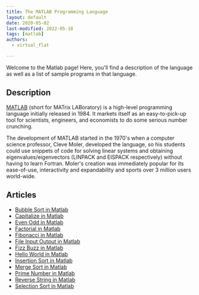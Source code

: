 ```yaml
---
title: The MATLAB Programming Language
layout: default
date: 2020-05-02
last-modified: 2022-05-18
tags: [matlab]
authors:
  - virtual_flat

---
```


Welcome to the Matlab page! Here, you'll find a description of the language as well as a list of sample programs in that language.

## Description

[MATLAB][1] (short for MATrix LABoratory) is a high-level programming language initially
released in 1984. It markets itself as an easy-to-pick-up tool for scientists,
engineers, and economists to do some serious number crunching.

The development of MATLAB started in the 1970's when a computer science professor,
Cleve Moler, developed the language, so his students could use snippets of code
for solving linear systems and obtaining eigenvalues/eigenvectors (LINPACK and
EISPACK respectively) without having to learn Fortran. Moler's creation was
immediately popular for its ease-of-use, interactivity and expandability and
sports over 3 million users world-wide.

[1]: https://en.wikipedia.org/wiki/MATLAB


## Articles

- [Bubble Sort in Matlab](https://rzuckerm.github.io/sample-programs-website-copy/projects/bubble-sort/matlab)
- [Capitalize in Matlab](https://rzuckerm.github.io/sample-programs-website-copy/projects/capitalize/matlab)
- [Even Odd in Matlab](https://rzuckerm.github.io/sample-programs-website-copy/projects/even-odd/matlab)
- [Factorial in Matlab](https://rzuckerm.github.io/sample-programs-website-copy/projects/factorial/matlab)
- [Fibonacci in Matlab](https://rzuckerm.github.io/sample-programs-website-copy/projects/fibonacci/matlab)
- [File Input Output in Matlab](https://rzuckerm.github.io/sample-programs-website-copy/projects/file-input-output/matlab)
- [Fizz Buzz in Matlab](https://rzuckerm.github.io/sample-programs-website-copy/projects/fizz-buzz/matlab)
- [Hello World in Matlab](https://rzuckerm.github.io/sample-programs-website-copy/projects/hello-world/matlab)
- [Insertion Sort in Matlab](https://rzuckerm.github.io/sample-programs-website-copy/projects/insertion-sort/matlab)
- [Merge Sort in Matlab](https://rzuckerm.github.io/sample-programs-website-copy/projects/merge-sort/matlab)
- [Prime Number in Matlab](https://rzuckerm.github.io/sample-programs-website-copy/projects/prime-number/matlab)
- [Reverse String in Matlab](https://rzuckerm.github.io/sample-programs-website-copy/projects/reverse-string/matlab)
- [Selection Sort in Matlab](https://rzuckerm.github.io/sample-programs-website-copy/projects/selection-sort/matlab)